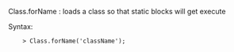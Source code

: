 Class.forName : loads a class so that static blocks will get execute

Syntax:

        > Class.forName('className');
